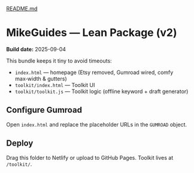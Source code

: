 [README.md](https://github.com/user-attachments/files/22141469/README.md)
# MikeGuides —  Lean Package  (v2)

**Build date:** 2025-09-04

This bundle  keeps it tiny to avoid timeouts:
- `index.html` —  homepage (Etsy removed, Gumroad wired, comfy max‑width & gutters)
- `toolkit/index.html` — Toolkit UI
- `toolkit/toolkit.js` — Toolkit logic (offline keyword + draft generator)

## Configure Gumroad
Open `index.html` and replace the placeholder URLs in the `GUMROAD` object.

## Deploy
Drag  this folder to Netlify or upload to GitHub Pages. Toolkit lives at `/toolkit/`.
<!-- deploy bump: 2025-09-05 --></>

